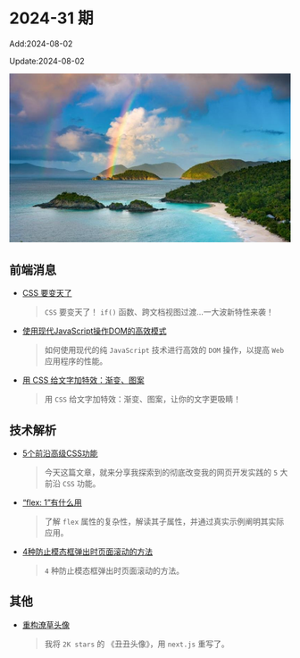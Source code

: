 <!--
 * @Description: weekly-31
 * @Author: zoeblow
 * @Email: zoeblow@gmail.com
 * @Date: 2024-01-01 20:20:35
 * @LastEditors: wangfuyuan
 * @LastEditTime: 2024-08-02 09:58:16
 * @FilePath: \nuofe-weekly1\2024\weekly-31.md
 -->

# 2024-31 期

Add:2024-08-02

Update:2024-08-02

![202431](../images/2024/202431.jpg)

## 前端消息

- [CSS 要变天了](https://mp.weixin.qq.com/s/gMGA3Iepc6_XCg3JhIhmlg)

  > `CSS` 要变天了！ `if()` 函数、跨文档视图过渡…一大波新特性来袭！

- [使用现代JavaScript操作DOM的高效模式](https://mp.weixin.qq.com/s/R4YC0wp3oOWVJ77ioOa1ig)

  > 如何使用现代的纯 `JavaScript` 技术进行高效的 `DOM` 操作，以提高 `Web` 应用程序的性能。

- [用 CSS 给文字加特效：渐变、图案](https://mp.weixin.qq.com/s/GJXsm6GOP8PAHxvkWrArsA)

  > 用 `CSS` 给文字加特效：渐变、图案，让你的文字更吸睛！

## 技术解析

- [5个前沿高级CSS功能](https://mp.weixin.qq.com/s/JrefFIQCpWvq_xdm7HDXjw)

  > 今天这篇文章，就来分享我探索到的彻底改变我的网页开发实践的 `5` 大前沿 `CSS` 功能。

- [“flex: 1”有什么用](https://mp.weixin.qq.com/s/ON8UTvCuzQwvjQHBy_IgaA)

  > 了解 `flex` 属性的复杂性，解读其子属性，并通过真实示例阐明其实际应用。

- [4种防止模态框弹出时页面滚动的方法](https://mp.weixin.qq.com/s/u8iF1nVBEPFC7jE43L1_Xw)

  > `4` 种防止模态框弹出时页面滚动的方法。

## 其他

- [重构潦草头像](https://juejin.cn/post/7372946993696374803)

  > 我将 `2K stars` 的 《丑丑头像》，用 `next.js` 重写了。
